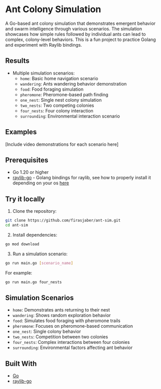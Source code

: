 # Ant Colony Simulation

A Go-based ant colony simulation that demonstrates emergent behavior and swarm intelligence through various scenarios. The simulation showcases how simple rules followed by individual ants can lead to complex, colony-level behaviors. This is a fun project to practice Golang and experiment with Raylib bindings.

## Results

- Multiple simulation scenarios:
  - `home`: Basic home navigation scenario
  - `wandering`: Ants wandering behavior demonstration
  - `food`: Food foraging simulation
  - `pheromone`: Pheromone-based path finding
  - `one_nest`: Single nest colony simulation
  - `two_nests`: Two competing colonies
  - `four_nests`: Four colony interaction
  - `surrounding`: Environmental interaction scenario

## Examples

[Include video demonstrations for each scenario here]

## Prerequisites

- Go 1.20 or higher
- [raylib-go](https://pkg.go.dev/github.com/gen2brain/raylib-go/raylib) - Golang bindings for raylib, see how to properly install it depending on your os [here](https://github.com/gen2brain/raylib-go)

## Try it locally

1. Clone the repository:

```bash
git clone https://github.com/firasjaber/ant-sim.git
cd ant-sim
```

2. Install dependencies:

```bash
go mod download
```

3. Run a simulation scenario:

```bash
go run main.go [scenario_name]
```

For example:

```bash
go run main.go four_nests
```

## Simulation Scenarios

- `home`: Demonstrates ants returning to their nest
- `wandering`: Shows random exploration behavior
- `food`: Simulates food foraging with pheromone trails
- `pheromone`: Focuses on pheromone-based communication
- `one_nest`: Single colony behavior
- `two_nests`: Competition between two colonies
- `four_nests`: Complex interactions between four colonies
- `surrounding`: Environmental factors affecting ant behavior

## Built With

- [Go](https://golang.org/)
- [raylib-go](https://github.com/gen2brain/raylib-go)
